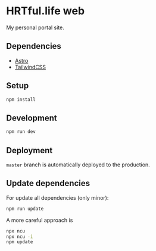 # HRTful.life web

My personal portal site.

## Dependencies

- [Astro](https://docs.astro.build)
- [TailwindCSS](https://tailwindcss.com/docs/installation)

## Setup

```sh
npm install
```

## Development

```sh
npm run dev
```

## Deployment

`master` branch is automatically deployed to the production.

## Update dependencies

For update all dependencies (only minor):

```sh
npm run update
```

A more careful approach is

```sh
npx ncu
npx ncu -i
npm update
```
